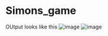 # Simons_game
OUtput looks like this
![image](https://github.com/sammanamgain/Simons_game/assets/78356846/640bb6ba-d2e8-4500-b8a4-726064ad71b8)
![image](https://github.com/sammanamgain/Simons_game/assets/78356846/511cb229-e428-4498-95e8-31bdaac356f2)
